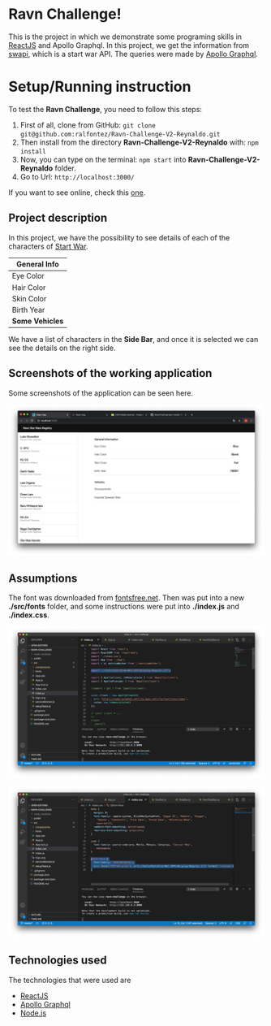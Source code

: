 # Ravn Challenge!

This is the project in which we demonstrate some programing skills in [ReactJS](https://reactjs.org/) and Apollo Graphql. In this project, we get the information from [swapi](https://swapi-graphql.netlify.app/.netlify/functions/index), which is a start war API. The queries were made by [Apollo Graphql](https://www.apollographql.com/). 

# Setup/Running instruction

To test the **Ravn Challenge**, you need to follow this steps:

 1. First of all, clone from GitHub: `git clone git@github.com:ralfontez/Ravn-Challenge-V2-Reynaldo.git`
 2. Then install from the directory **Ravn-Challenge-V2-Reynaldo** with: `npm install`
 3. Now, you can type on the terminal: `npm start` into **Ravn-Challenge-V2-Reynaldo** folder. 
 4. Go to Url: `http://localhost:3000/`

If you want to see online, check this [one](https://ravn-challenge-v2.netlify.app/). 

## Project description
In this project, we have the possibility to see details of each of the characters of [Start War](https://en.wikipedia.org/wiki/Star_Wars). 

|  **General Info**  |
|--------------------|
|Eye Color           |
|Hair Color          |
|Skin Color          |
|Birth Year          |
|  **Some Vehicles**      |

We have a list of characters in the **Side Bar**, and once it is selected we can see the details on the right side. 

## Screenshots of the working application
Some screenshots of the application can be seen here. 

![Web application](https://raw.githubusercontent.com/ralfontez/Ravn-Challenge-V2-Reynaldo/master/src/images/webapp.png)

## Assumptions

The font was downloaded from [fontsfree.net](http://fontsfree.net/sf-pro-display-regular-font-download.html). Then was put into a new **./src/fonts** folder, and some instructions were put into **./index.js** and **./index.css**.

![Web application](https://raw.githubusercontent.com/ralfontez/Ravn-Challenge-V2-Reynaldo/master/src/images/indexjs.png)

![Web application](https://raw.githubusercontent.com/ralfontez/Ravn-Challenge-V2-Reynaldo/master/src/images/indexcss.png)
## Technologies used
The technologies that were used are 

 - [ReactJS](https://reactjs.org/)
 - [Apollo Graphql](https://reactjs.org/)
 - [Node.js](https://reactjs.org/) 

